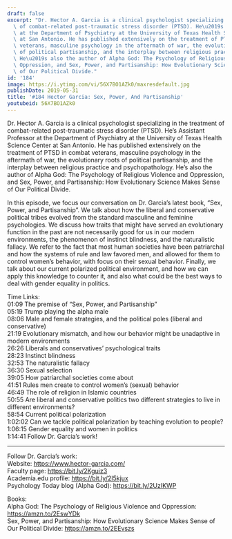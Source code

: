 ```yaml
---
draft: false
excerpt: "Dr. Hector A. Garcia is a clinical psychologist specializing in the treatment\
  \ of combat-related post-traumatic stress disorder (PTSD). He\u2019s Assistant Professor\
  \ at the Department of Psychiatry at the University of Texas Health Science Center\
  \ at San Antonio. He has published extensively on the treatment of PTSD in combat\
  \ veterans, masculine psychology in the aftermath of war, the evolutionary roots\
  \ of political partisanship, and the interplay between religious practice and psychopathology.\
  \ He\u2019s also the author of Alpha God: The Psychology of Religious Violence and\
  \ Oppression, and Sex, Power, and Partisanship: How Evolutionary Science Makes Sense\
  \ of Our Political Divide."
id: '184'
image: https://i.ytimg.com/vi/56X7BO1AZk0/maxresdefault.jpg
publishDate: 2019-05-31
title: '#184 Hector Garcia: Sex, Power, And Partisanship'
youtubeid: 56X7BO1AZk0
---
```

Dr. Hector A. Garcia is a clinical psychologist specializing in the treatment of combat-related post-traumatic stress disorder (PTSD). He’s Assistant Professor at the Department of Psychiatry at the University of Texas Health Science Center at San Antonio. He has published extensively on the treatment of PTSD in combat veterans, masculine psychology in the aftermath of war, the evolutionary roots of political partisanship, and the interplay between religious practice and psychopathology. He’s also the author of Alpha God: The Psychology of Religious Violence and Oppression, and Sex, Power, and Partisanship: How Evolutionary Science Makes Sense of Our Political Divide.

In this episode, we focus our conversation on Dr. Garcia’s latest book, “Sex, Power, and Partisanship”. We talk about how the liberal and conservative political tribes evolved from the standard masculine and feminine psychologies. We discuss how traits that might have served an evolutionary function in the past are not necessarily good for us in our modern environments, the phenomenon of instinct blindness, and the naturalistic fallacy. We refer to the fact that most human societies have been patriarchal and how the systems of rule and law favored men, and allowed for them to control women’s behavior, with focus on their sexual behavior. Finally, we talk about our current polarized political environment, and how we can apply this knowledge to counter it, and also what could be the best ways to deal with gender equality in politics.

Time Links:  
01:09  The premise of “Sex, Power, and Partisanship”  
05:19  Trump playing the alpha male                                          
08:06  Male and female strategies, and the political poles (liberal and conservative)                                      
21:19  Evolutionary mismatch, and how our behavior might be unadaptive in modern environments                                             
26:26  Liberals and conservatives’ psychological traits                                   
28:23  Instinct blindness                             
32:53  The naturalistic fallacy                       
36:30  Sexual selection            
39:05  How patriarchal societies come about     
41:51  Rules men create to control women’s (sexual) behavior  
46:49  The role of religion in Islamic countries  
50:55  Are liberal and conservative politics two different strategies to live in different environments?  
58:54  Current political polarization  
1:02:02  Can we tackle political polarization by teaching evolution to people?  
1:06:15  Gender equality and women in politics  
1:14:41  Follow Dr. Garcia’s work!

---

Follow Dr. Garcia’s work:  
Website: https://www.hector-garcia.com/  
Faculty page: https://bit.ly/2Kguiz3  
Academia.edu profile: https://bit.ly/2I5kjux  
Psychology Today blog (Alpha God): https://bit.ly/2UzIKWP

Books:  
Alpha God: The Psychology of Religious Violence and Oppression: https://amzn.to/2EswYDk  
Sex, Power, and Partisanship: How Evolutionary Science Makes Sense of Our Political Divide: https://amzn.to/2EEvszs
